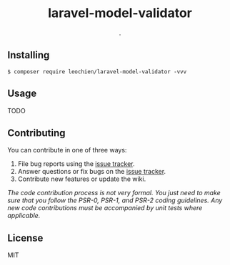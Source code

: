 <h1 align="center"> laravel-model-validator </h1>

<p align="center"> .</p>


## Installing

```shell
$ composer require leochien/laravel-model-validator -vvv
```

## Usage

TODO

## Contributing

You can contribute in one of three ways:

1. File bug reports using the [issue tracker](https://github.com/leochien/laravel-model-validator/issues).
2. Answer questions or fix bugs on the [issue tracker](https://github.com/leochien/laravel-model-validator/issues).
3. Contribute new features or update the wiki.

_The code contribution process is not very formal. You just need to make sure that you follow the PSR-0, PSR-1, and PSR-2 coding guidelines. Any new code contributions must be accompanied by unit tests where applicable._

## License

MIT